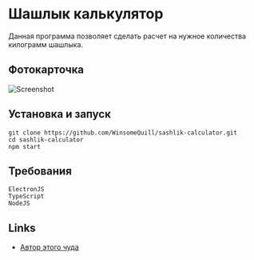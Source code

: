 # Шашлык калькулятор
Данная программа позволяет сделать расчет на нужное количества килограмм шашлыка.

Фотокарточка
----

![Screenshot](https://i.imgur.com/Wi3nKSV.png)


Установка и запуск
----
    git clone https://github.com/WinsomeQuill/sashlik-calculator.git
    cd sashlik-calculator
    npm start

Требования
----

    ElectronJS
    TypeScript
    NodeJS

Links
----

* [Автор этого чуда](https://vk.com/winsomequill/)

